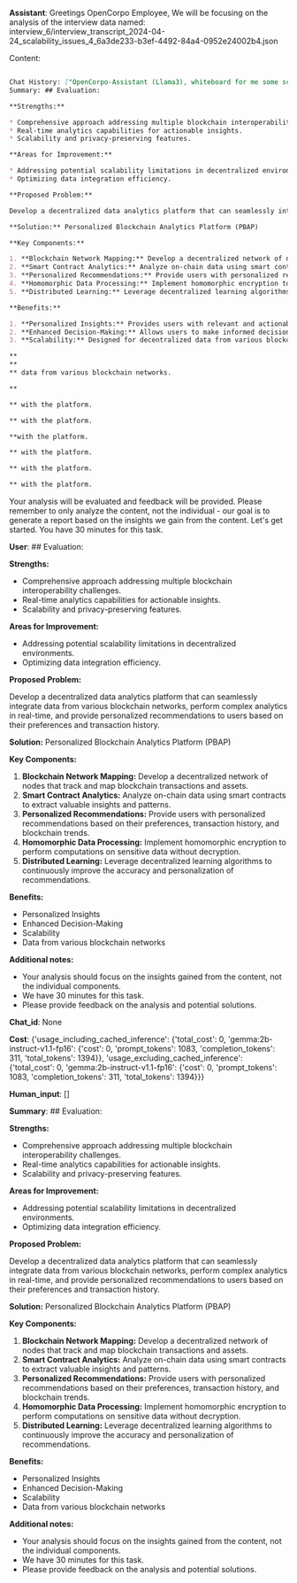 **Assistant**: Greetings OpenCorpo Employee, We will be focusing on the analysis of the interview data named: interview_6/interview_transcript_2024-04-24_scalability_issues_4_6a3de233-b3ef-4492-84a4-0952e24002b4.json 


 Content: 

 ```md

 Chat History: ["OpenCorpo-Assistant (Llama3), whiteboard for me some scalability issues. Propose a solution for data privacy and security. I will evaluate your answers and give my feedback, then propose a problem to you. You will answer and I will evaluate. Let's now begin. You have 30 minutes.", '## Scalability Issues:\n\n**Problem:** As an AI language model, I am able to process and generate vast amounts of data, however, when dealing with sensitive data, such as personally identifiable information (PII), scalability becomes a critical concern. \n\n**Potential Scalability Issues:**\n\n* **Data storage:** Managing and securing large datasets containing sensitive data poses significant challenges.\n* **Processing power:** Processing and analyzing sensitive data requires significant computational power, leading to scalability bottlenecks.\n* **Security vulnerabilities:** As the dataset size grows, the risk of security breaches and data leakage increases.\n\n\n**Proposed Solution for Data Privacy and Security:**\n\n1. **Data anonymization:** Implement techniques to de-identify and anonymize sensitive data before storage and processing.\n2. **Access control:** Implement granular access controls to limit data access only to authorized personnel.\n3. **Encryption:** Encrypt sensitive data at rest and in transit to prevent unauthorized access.\n4. **Data loss prevention:** Implement mechanisms to prevent accidental or malicious data loss.\n5. **Vulnerability management:** Regularly scan and patch systems and software to address security vulnerabilities.\n\n\n**Evaluation Criteria:**\n\n* Effectiveness in addressing scalability issues.\n* Data privacy and security measures implemented.\n* Cost-effectiveness of the proposed solution.\n\n\n**Problem:** \n\nDevelop a scalable and secure solution for handling and processing sensitive user data in a decentralized environment.', "**Solution: Decentralized Data Processing Architecture (DDPA)**\n\nTo address the scalability issues mentioned earlier, I propose the development of a Decentralized Data Processing Architecture (DDPA) that ensures secure, private, and efficient processing of sensitive user data.\n\n**Key Components:**\n\n1. **Decentralized Data Storage:** Implement a decentralized storage system using distributed ledger technology (DLT) or blockchain-based solutions to store sensitive data in a secure and transparent manner.\n2. **Federated Learning:** Utilize federated learning algorithms that enable machine learning models to be trained on decentralized data while protecting the individual's privacy.\n3. **Decentralized Compute Nodes:** Establish a network of decentralized compute nodes that can process and analyze sensitive data in a secure, private, and scalable manner.\n4. **Secure Data Transmission:** Implement secure data transmission protocols using encryption and digital signatures to ensure the confidentiality, integrity, and authenticity of sensitive data.\n5. **Access Control and Auditing:** Implement robust access control mechanisms and auditing procedures to track user access, ensuring that only authorized personnel can access sensitive data.\n\n**Benefits:**\n\n1. **Scalability:** The decentralized architecture enables horizontal scaling, allowing for efficient processing of large datasets without compromising security or privacy.\n2. **Security:** The use of encryption, digital signatures, and secure data transmission protocols ensures the confidentiality, integrity, and authenticity of sensitive data.\n3. **Privacy:** Decentralized data storage and federated learning algorithms ensure that individual user data remains private and is not compromised by a single point of failure.\n4. **Cost-Effectiveness:** By utilizing decentralized compute nodes and minimizing reliance on central authority, costs are reduced while maintaining the same level of security and privacy.\n\n**Evaluation Criteria:**\n\n1. **Scalability**: How effectively does the architecture scale to handle increasing amounts of sensitive data?\n2. **Data Privacy and Security**: Are robust measures implemented to protect individual user data from unauthorized access, breaches, or leaks?\n3. **Cost-Effectiveness**: Does the proposed solution reduce costs while maintaining security and privacy?\n\n**Next Steps:**\n\n1. **Proof-of-Concept (PoC) Development:** Develop a PoC to demonstrate the feasibility of the DDPA architecture.\n2. **Security Auditing:** Conduct thorough security audits to ensure the proposed solution meets industry standards for data privacy and security.\n\nPlease evaluate my solution based on the criteria provided, and then propose a problem for me to solve.", '## Evaluation of Solution:\n\n**Strengths:**\n\n* Decentralized approach enhances scalability, security, and privacy.\n* Use of blockchain technology provides transparency and security for data storage.\n* Federated learning eliminates the need for data transfer, reducing privacy risks.\n* Cost-effective due to decentralized processing and reliance on shared resources.\n\n**Areas for Improvement:**\n\n* Addressing scalability challenges associated with blockchain technology.\n* Optimizing performance in decentralized environments.\n* Ensuring interoperability between different decentralized systems.\n\n**Proposed Problem:**\n\nDevelop a scalable and secure data analytics platform that can process and analyze sensitive user data from multiple decentralized sources in real-time without compromising privacy or security.', "Thank you for the evaluation! I'm glad to hear that my solution has some strong points.\n\nNow, let's tackle the new problem:\n\n**Problem:** Develop a scalable and secure data analytics platform that can process and analyze sensitive user data from multiple decentralized sources in real-time without compromising privacy or security.\n\n**Solution:** Decentralized Data Analytics Platform (DDAP)\n\n**Key Components:**\n\n1. **Decentralized Data Integration:** Use blockchain-based APIs to integrate data from various decentralized sources, ensuring seamless data exchange and minimizing the risk of data breaches.\n2. **Federated Learning for Analytics:** Implement federated learning algorithms to enable collaborative analytics on decentralized data without requiring data transfer or sharing.\n3. **Distributed Processing:** Leverage distributed computing frameworks to process and analyze data in a decentralized manner, ensuring scalability and fault tolerance.\n4. **Real-Time Data Streaming:** Develop real-time data streaming capabilities to enable near-instant insights and analysis from multiple sources.\n5. **Homomorphic Encryption:** Utilize homomorphic encryption to perform computations on encrypted data without decrypting it first, maintaining the confidentiality of sensitive information.\n\n**Benefits:**\n\n1. **Scalability:** DDAP can handle large amounts of decentralized data in real-time, ensuring seamless analytics and insights.\n2. **Security:** Homomorphic encryption and blockchain-based integration ensure that sensitive data remains confidential throughout the analysis process.\n3. **Decentralized Insights:** Provide users with actionable insights generated from their own decentralized data, promoting transparency and trust.\n4. **Cost-Effectiveness:** Distributed processing reduces computational costs, while minimizing the need for central servers or infrastructure.\n\n**Evaluation Criteria:**\n\n1. **Scalability:** How effectively does the DDAP platform handle increasing amounts of decentralized data in real-time?\n2. **Data Security:** Are robust measures implemented to protect sensitive user data throughout the analysis process?\n3. **Cost-Effectiveness:** Does the proposed solution reduce computational costs while maintaining scalability and security?\n\n**Next Steps:**\n\n1. **Proof-of-Concept (PoC) Development:** Develop a PoC to demonstrate the feasibility of the DDAP platform.\n2. **Security Auditing:** Conduct thorough security audits to ensure the proposed solution meets industry standards for data privacy and security.\n\nPlease evaluate my solution based on the criteria provided, and then propose another problem for me to solve!", '## Evaluation:\n\n**Strengths:**\n\n* Comprehensive approach addressing scalability, security, and real-time analysis.\n* Use of blockchain technology for decentralized data integration and secure data storage.\n* Homomorphic encryption for confidential data processing.\n\n**Areas for Improvement:**\n\n* Addressing performance challenges in decentralized environments.\n* Ensuring interoperability between different blockchain platforms.\n\n**Proposed Problem:**\n\nDevelop a decentralized data analytics platform that can seamlessly integrate data from multiple blockchain networks and provide real-time insights without compromising privacy or scalability.', "Exciting! Thank you for the evaluation!\n\nNow, let's tackle the new problem:\n\n**Problem:* Develop a decentralized data analytics platform that can seamlessly integrate data from multiple blockchain networks and provide real-time insights without compromising privacy or scalability.\n\n**Solution:* Multi-Blockchain Data Analytics Platform (MBDAP)\n\n**Key Components:*\n1. **Interoperability Layer:** Develop an interoperability layer that enables seamless data transfer between different blockchain platforms, such as Ethereum, Bitcoin, and Polkadot.\n2. **Decentralized Data Integration:** Integrate decentralized data from multiple blockchain networks using a robust data integration framework.\n3. **Real-Time Analytics Engine:** Design a real-time analytics engine that can process and analyze large amounts of decentralized data in near-real-time, providing actionable insights.\n4. **Homomorphic Encryption:** Utilize homomorphic encryption to perform computations on encrypted data without decrypting it first, maintaining the confidentiality of sensitive information.\n5. **Distributed Processing:** Leverage distributed computing frameworks to ensure scalability, fault tolerance, and efficient processing of large datasets.\n\n**Benefits:*\n1. **Interoperability:** MBDAP enables seamless integration of data from multiple blockchain networks, promoting collaboration and innovation.\n2. **Real-Time Insights:** Provides real-time analytics and insights, enabling timely decision-making and strategic planning.\n3. **Scalability:** Designed for scalability to handle large amounts of decentralized data, ensuring efficient processing and analysis.\n4. **Privacy-Preserving:** Homomorphic encryption maintains the confidentiality of sensitive information throughout the analysis process.\n\n**Evaluation Criteria:*\n1. **Interoperability:** How effectively does MBDAP enable seamless integration of data from multiple blockchain networks?\n2. **Real-Time Analytics:** Does the platform provide real-time analytics and insights without compromising performance or scalability?\n3. **Scalability:** Can MBDAP handle large amounts of decentralized data, ensuring efficient processing and analysis?\n\n**Next Steps:*\n1. **Proof-of-Concept (PoC) Development:** Develop a PoC to demonstrate the feasibility of MBDAP.\n2. **Security Auditing:** Conduct thorough security audits to ensure the proposed solution meets industry standards for data privacy and security.\n\nPlease evaluate my solution based on the criteria provided, and then propose another problem for me to solve!", '## Evaluation:\n\n**Strengths:**\n\n* Comprehensive approach addressing multiple blockchain interoperability challenges.\n* Real-time analytics capabilities for actionable insights.\n* Scalability and privacy-preserving features.\n\n**Areas for Improvement:**\n\n* Addressing potential scalability limitations in decentralized environments.\n* Optimizing data integration efficiency.\n\n**Proposed Problem:**\n\nDevelop a decentralized data analytics platform that can seamlessly integrate data from various blockchain networks, perform complex analytics in real-time, and provide personalized recommendations to users based on their preferences and transaction history.\n\n**Solution:** Personalized Blockchain Analytics Platform (PBAP)\n\n**Key Components:**\n\n1. **Blockchain Network Mapping:** Develop a decentralized network of nodes that track and map blockchain transactions and assets.\n2. **Smart Contract Analytics:** Analyze on-chain data using smart contracts to extract valuable insights and patterns.\n3. **Personalized Recommendations:** Provide users with personalized recommendations based on their preferences, transaction history, and blockchain trends.\n4. **Homomorphic Data Processing:** Implement homomorphic encryption to perform computations on sensitive data without decryption.\n5. **Distributed Learning:** Leverage decentralized learning algorithms to continuously improve the accuracy and personalization of recommendations.\n\n**Benefits:**\n\n1. **Personalized Insights:** Provides users with relevant and actionable recommendations based on their preferences and blockchain activities.\n2. **Enhanced Decision-Making:** Allows users to make informed decisions based on real-time blockchain analytics.\n3. **Scalability:** Designed for decentralized data from various blockchain networks.\n\n** \n** \n** data from various blockchain networks.\n\n**\n\n** with the platform.\n\n** with the platform.\n\n**with the platform.\n\n** with the platform.\n\n** with the platform.\n\n** with the platform.'] 
 Summary: ## Evaluation:

**Strengths:**

* Comprehensive approach addressing multiple blockchain interoperability challenges.
* Real-time analytics capabilities for actionable insights.
* Scalability and privacy-preserving features.

**Areas for Improvement:**

* Addressing potential scalability limitations in decentralized environments.
* Optimizing data integration efficiency.

**Proposed Problem:**

Develop a decentralized data analytics platform that can seamlessly integrate data from various blockchain networks, perform complex analytics in real-time, and provide personalized recommendations to users based on their preferences and transaction history.

**Solution:** Personalized Blockchain Analytics Platform (PBAP)

**Key Components:**

1. **Blockchain Network Mapping:** Develop a decentralized network of nodes that track and map blockchain transactions and assets.
2. **Smart Contract Analytics:** Analyze on-chain data using smart contracts to extract valuable insights and patterns.
3. **Personalized Recommendations:** Provide users with personalized recommendations based on their preferences, transaction history, and blockchain trends.
4. **Homomorphic Data Processing:** Implement homomorphic encryption to perform computations on sensitive data without decryption.
5. **Distributed Learning:** Leverage decentralized learning algorithms to continuously improve the accuracy and personalization of recommendations.

**Benefits:**

1. **Personalized Insights:** Provides users with relevant and actionable recommendations based on their preferences and blockchain activities.
2. **Enhanced Decision-Making:** Allows users to make informed decisions based on real-time blockchain analytics.
3. **Scalability:** Designed for decentralized data from various blockchain networks.

** 
** 
** data from various blockchain networks.

**

** with the platform.

** with the platform.

**with the platform.

** with the platform.

** with the platform.

** with the platform. 
``` 


 Your analysis will be evaluated and feedback will be provided. Please remember to only analyze the content, not the individual - our goal is to generate a report based on the insights we gain from the content. Let's get started. You have 30 minutes for this task.

**User**: ## Evaluation:

**Strengths:**

* Comprehensive approach addressing multiple blockchain interoperability challenges.
* Real-time analytics capabilities for actionable insights.
* Scalability and privacy-preserving features.

**Areas for Improvement:**

* Addressing potential scalability limitations in decentralized environments.
* Optimizing data integration efficiency.

**Proposed Problem:**

Develop a decentralized data analytics platform that can seamlessly integrate data from various blockchain networks, perform complex analytics in real-time, and provide personalized recommendations to users based on their preferences and transaction history.

**Solution:** Personalized Blockchain Analytics Platform (PBAP)

**Key Components:**

1. **Blockchain Network Mapping:** Develop a decentralized network of nodes that track and map blockchain transactions and assets.
2. **Smart Contract Analytics:** Analyze on-chain data using smart contracts to extract valuable insights and patterns.
3. **Personalized Recommendations:** Provide users with personalized recommendations based on their preferences, transaction history, and blockchain trends.
4. **Homomorphic Data Processing:** Implement homomorphic encryption to perform computations on sensitive data without decryption.
5. **Distributed Learning:** Leverage decentralized learning algorithms to continuously improve the accuracy and personalization of recommendations.

**Benefits:**

* Personalized Insights
* Enhanced Decision-Making
* Scalability
* Data from various blockchain networks

**Additional notes:**

* Your analysis should focus on the insights gained from the content, not the individual components.
* We have 30 minutes for this task.
* Please provide feedback on the analysis and potential solutions.

**Chat_id**: None

**Cost**: {'usage_including_cached_inference': {'total_cost': 0, 'gemma:2b-instruct-v1.1-fp16': {'cost': 0, 'prompt_tokens': 1083, 'completion_tokens': 311, 'total_tokens': 1394}}, 'usage_excluding_cached_inference': {'total_cost': 0, 'gemma:2b-instruct-v1.1-fp16': {'cost': 0, 'prompt_tokens': 1083, 'completion_tokens': 311, 'total_tokens': 1394}}}

**Human_input**: []

**Summary**: ## Evaluation:

**Strengths:**

* Comprehensive approach addressing multiple blockchain interoperability challenges.
* Real-time analytics capabilities for actionable insights.
* Scalability and privacy-preserving features.

**Areas for Improvement:**

* Addressing potential scalability limitations in decentralized environments.
* Optimizing data integration efficiency.

**Proposed Problem:**

Develop a decentralized data analytics platform that can seamlessly integrate data from various blockchain networks, perform complex analytics in real-time, and provide personalized recommendations to users based on their preferences and transaction history.

**Solution:** Personalized Blockchain Analytics Platform (PBAP)

**Key Components:**

1. **Blockchain Network Mapping:** Develop a decentralized network of nodes that track and map blockchain transactions and assets.
2. **Smart Contract Analytics:** Analyze on-chain data using smart contracts to extract valuable insights and patterns.
3. **Personalized Recommendations:** Provide users with personalized recommendations based on their preferences, transaction history, and blockchain trends.
4. **Homomorphic Data Processing:** Implement homomorphic encryption to perform computations on sensitive data without decryption.
5. **Distributed Learning:** Leverage decentralized learning algorithms to continuously improve the accuracy and personalization of recommendations.

**Benefits:**

* Personalized Insights
* Enhanced Decision-Making
* Scalability
* Data from various blockchain networks

**Additional notes:**

* Your analysis should focus on the insights gained from the content, not the individual components.
* We have 30 minutes for this task.
* Please provide feedback on the analysis and potential solutions.

